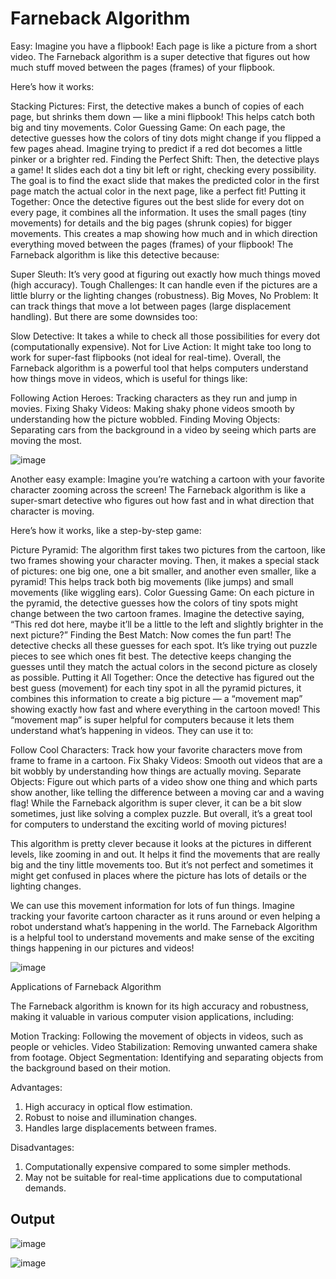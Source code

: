 # Farneback Algorithm

Easy:
Imagine you have a flipbook! Each page is like a picture from a short video. The Farneback algorithm is a super detective that figures out how much stuff moved between the pages (frames) of your flipbook.

Here’s how it works:

Stacking Pictures: First, the detective makes a bunch of copies of each page, but shrinks them down — like a mini flipbook! This helps catch both big and tiny movements.
Color Guessing Game: On each page, the detective guesses how the colors of tiny dots might change if you flipped a few pages ahead. Imagine trying to predict if a red dot becomes a little pinker or a brighter red.
Finding the Perfect Shift: Then, the detective plays a game! It slides each dot a tiny bit left or right, checking every possibility. The goal is to find the exact slide that makes the predicted color in the first page match the actual color in the next page, like a perfect fit!
Putting it Together: Once the detective figures out the best slide for every dot on every page, it combines all the information. It uses the small pages (tiny movements) for details and the big pages (shrunk copies) for bigger movements. This creates a map showing how much and in which direction everything moved between the pages (frames) of your flipbook!
The Farneback algorithm is like this detective because:

Super Sleuth: It’s very good at figuring out exactly how much things moved (high accuracy).
Tough Challenges: It can handle even if the pictures are a little blurry or the lighting changes (robustness).
Big Moves, No Problem: It can track things that move a lot between pages (large displacement handling).
But there are some downsides too:

Slow Detective: It takes a while to check all those possibilities for every dot (computationally expensive).
Not for Live Action: It might take too long to work for super-fast flipbooks (not ideal for real-time).
Overall, the Farneback algorithm is a powerful tool that helps computers understand how things move in videos, which is useful for things like:

Following Action Heroes: Tracking characters as they run and jump in movies.
Fixing Shaky Videos: Making shaky phone videos smooth by understanding how the picture wobbled.
Finding Moving Objects: Separating cars from the background in a video by seeing which parts are moving the most.

![image](https://github.com/user-attachments/assets/1a1b150c-9d38-469b-90ff-be51b9b589e7)

Another easy example:
Imagine you’re watching a cartoon with your favorite character zooming across the screen! The Farneback algorithm is like a super-smart detective who figures out how fast and in what direction that character is moving.

Here’s how it works, like a step-by-step game:

Picture Pyramid: The algorithm first takes two pictures from the cartoon, like two frames showing your character moving. Then, it makes a special stack of pictures: one big one, one a bit smaller, and another even smaller, like a pyramid! This helps track both big movements (like jumps) and small movements (like wiggling ears).
Color Guessing Game: On each picture in the pyramid, the detective guesses how the colors of tiny spots might change between the two cartoon frames. Imagine the detective saying, “This red dot here, maybe it’ll be a little to the left and slightly brighter in the next picture?”
Finding the Best Match: Now comes the fun part! The detective checks all these guesses for each spot. It’s like trying out puzzle pieces to see which ones fit best. The detective keeps changing the guesses until they match the actual colors in the second picture as closely as possible.
Putting it All Together: Once the detective has figured out the best guess (movement) for each tiny spot in all the pyramid pictures, it combines this information to create a big picture — a “movement map” showing exactly how fast and where everything in the cartoon moved!
This “movement map” is super helpful for computers because it lets them understand what’s happening in videos. They can use it to:

Follow Cool Characters: Track how your favorite characters move from frame to frame in a cartoon.
Fix Shaky Videos: Smooth out videos that are a bit wobbly by understanding how things are actually moving.
Separate Objects: Figure out which parts of a video show one thing and which parts show another, like telling the difference between a moving car and a waving flag!
While the Farneback algorithm is super clever, it can be a bit slow sometimes, just like solving a complex puzzle. But overall, it’s a great tool for computers to understand the exciting world of moving pictures!

This algorithm is pretty clever because it looks at the pictures in different levels, like zooming in and out. It helps it find the movements that are really big and the tiny little movements too. But it’s not perfect and sometimes it might get confused in places where the picture has lots of details or the lighting changes.

We can use this movement information for lots of fun things. Imagine tracking your favorite cartoon character as it runs around or even helping a robot understand what’s happening in the world. The Farneback Algorithm is a helpful tool to understand movements and make sense of the exciting things happening in our pictures and videos!

![image](https://github.com/user-attachments/assets/c53959ec-4f48-4039-a19e-d78e1cd19a4f)

Applications of Farneback Algorithm

The Farneback algorithm is known for its high accuracy and robustness, making it valuable in various computer vision applications, including:

Motion Tracking: Following the movement of objects in videos, such as people or vehicles.
Video Stabilization: Removing unwanted camera shake from footage.
Object Segmentation: Identifying and separating objects from the background based on their motion.

Advantages:
1. High accuracy in optical flow estimation.
2. Robust to noise and illumination changes.
3. Handles large displacements between frames.


Disadvantages:
1. Computationally expensive compared to some simpler methods.
2. May not be suitable for real-time applications due to computational demands.

## Output 
![image](https://github.com/user-attachments/assets/a10fe566-85e8-4f63-a219-a9ef5b6c53f1)

![image](https://github.com/user-attachments/assets/c3ab3d15-041c-4e9a-8f9e-0312144c1d5b)
